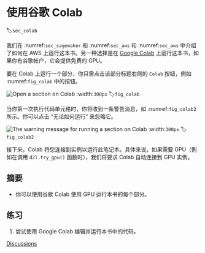 # 使用谷歌 Colab
:label:`sec_colab`

我们在 :numref:`sec_sagemaker` 和 :numref:`sec_aws` 和 :numref:`sec_aws` 中介绍了如何在 AWS 上运行这本书。另一种选择是在 [Google Colab](https://colab.research.google.com/) 上运行这本书，如果你有谷歌帐户，它会提供免费的 GPU。 

要在 Colab 上运行一个部分，你只需点击该部分标题右侧的 `Colab` 按钮，例如 :numref:`fig_colab` 中的按钮。  

![Open a section on Colab](../img/colab.png)
:width:`300px`
:label:`fig_colab`

当你第一次执行代码单元格时，你将收到一条警告消息，如 :numref:`fig_colab2` 所示。你可以点击 “无论如何运行” 来忽略它。 

![The warning message for running a section on Colab](../img/colab-2.png)
:width:`300px`
:label:`fig_colab2`

接下来，Colab 将您连接到实例以运行此笔记本。具体来说，如果需要 GPU（例如在调用 `d2l.try_gpu()` 函数时），我们将要求 Colab 自动连接到 GPU 实例。 

## 摘要

* 你可以使用谷歌 Colab 使用 GPU 运行本书的每个部分。

## 练习

1. 尝试使用 Google Colab 编辑并运行本书中的代码。

[Discussions](https://discuss.d2l.ai/t/424)
